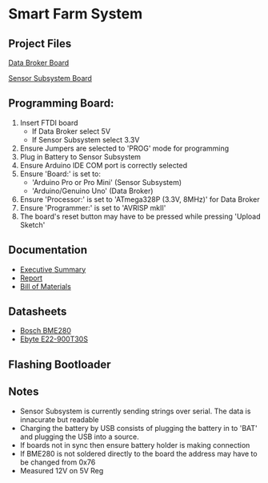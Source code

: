 # Smart Farm System
## Project Files
[Data Broker Board](https://easyeda.com/lissington4/smart-farm-schematic-data-broker)

[Sensor Subsystem Board](https://easyeda.com/lissington4/smart-farm-schematic)

## Programming Board:
1. Insert FTDI board
   * If Data Broker select 5V
   * If Sensor Subsystem select 3.3V
2. Ensure Jumpers are selected to 'PROG' mode for programming
3. Plug in Battery to Sensor Subsystem
4. Ensure Arduino IDE COM port is correctly selected
5. Ensure 'Board:' is set to:
   * 'Arduino Pro or Pro Mini' (Sensor Subsystem)
   * 'Arduino/Genuino Uno'  (Data Broker)
6. Ensure 'Processor:' is set to 'ATmega328P (3.3V, 8MHz)' for Data Broker
7. Ensure 'Programmer:' is set to 'AVRISP mkII'
8. The board's reset button may have to be pressed while pressing 'Upload Sketch'
## Documentation
* [Executive Summary](https://docs.google.com/document/d/1e9hxD1EgtwhdI2ElwgMCJGJI10CNnTmsidURxNL1KP8/edit?usp=sharing)
* [Report](https://docs.google.com/document/d/1hib91_5W7olT_gy1vOQjhlBxqv88XaVicgFhEBmSrUQ/edit?usp=sharing)
* [Bill of Materials](https://docs.google.com/spreadsheets/d/1ZyjLawHQprvmQZ0Cbc97jp_R3VOazbsFH6kYA6FA8nM/edit?usp=sharing)
## Datasheets
* [Bosch BME280](https://www.bosch-sensortec.com/media/boschsensortec/downloads/datasheets/bst-bme280-ds002.pdf)
* [Ebyte E22-900T30S](http://www.ebyte.com/en/downpdf.aspx?id=485)
## Flashing Bootloader

## Notes
* Sensor Subsystem is currently sending strings over serial. The data is innacurate but readable
* Charging the battery by USB consists of plugging the battery in to 'BAT' and plugging the USB into a source.
* If boards not in sync then ensure battery holder is making connection
* If BME280 is not soldered directly to the board the address may have to be changed from 0x76
* Measured 12V on 5V Reg
